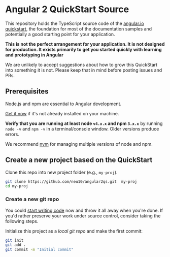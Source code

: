 # Angular 2 QuickStart Source

This repository holds the TypeScript source code of the [angular.io quickstart](https://angular.io/docs/ts/latest/quickstart.html),
the foundation for most of the documentation samples and potentially a good starting point for your application.

**This is not the perfect arrangement for your application. It is not designed for production.
It exists primarily to get you started quickly with learning and prototyping in Angular**

We are unlikely to accept suggestions about how to grow this QuickStart into something it is not.
Please keep that in mind before posting issues and PRs.

## Prerequisites

Node.js and npm are essential to Angular development. 
    
<a href="https://docs.npmjs.com/getting-started/installing-node" target="_blank" title="Installing Node.js and updating npm">
Get it now</a> if it's not already installed on your machine.
 
**Verify that you are running at least node `v4.x.x` and npm `3.x.x`**
by running `node -v` and `npm -v` in a terminal/console window.
Older versions produce errors.

We recommend [nvm](https://github.com/creationix/nvm) for managing multiple versions of node and npm.

## Create a new project based on the QuickStart

Clone this repo into new project folder (e.g., `my-proj`).
```bash
git clone https://github.com/neu10/angular2qs.git  my-proj
cd my-proj
```

### Create a new git repo
You could [start writing code](#start-development) now and throw it all away when you're done.
If you'd rather preserve your work under source control, consider taking the following steps.

Initialize this project as a *local git repo* and make the first commit:
```bash
git init
git add .
git commit -m "Initial commit"
```

